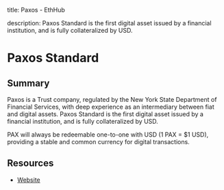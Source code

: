 title: Paxos - EthHub

description: Paxos Standard is the first digital asset issued by a financial institution, and is fully collateralized by USD.

# Paxos Standard

## Summary

Paxos is a Trust company, regulated by the New York State Department of Financial Services, with deep experience as an intermediary between fiat and digital assets. Paxos Standard is the first digital asset issued by a financial institution, and is fully collateralized by USD.

PAX will always be redeemable one-to-one with USD \(1 PAX = $1 USD\), providing a stable and common currency for digital transactions.

## Resources

* [Website](https://www.paxos.com/pax/)

